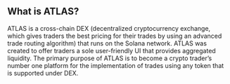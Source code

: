 


## What is ATLAS?
ATLAS is a cross-chain DEX (decentralized cryptocurrency exchange, which gives traders the best pricing for their trades by using an advanced trade routing algorithm) that runs on the Solana network. ATLAS was created to offer traders a sole user-friendly UI that provides aggregated liquidity. The primary purpose of ATLAS is to become a crypto trader’s number one platform for the implementation of trades using any token that is supported under DEX.